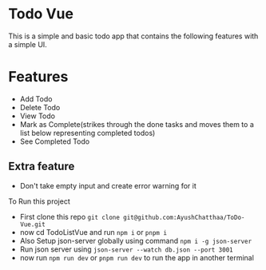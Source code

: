# Todo Vue 
 This is a simple and basic todo app that contains the following features with a simple UI.


# Features
- Add Todo
- Delete Todo
- View Todo
- Mark as Complete(strikes through the done tasks and moves them to a list below representing completed todos) 
- See Completed Todo

## Extra feature 
- Don't take empty input and create error warning for it


To Run this project
- First clone this repo `git clone git@github.com:AyushChatthaa/ToDo-Vue.git`
- now cd TodoListVue and run `npm i` or `pnpm i`
- Also Setup json-server globally using command `npm i -g json-server`
- Run json server using `json-server --watch db.json --port 3001`
- now run `npm run dev` or `pnpm run dev` to run the app in another terminal

